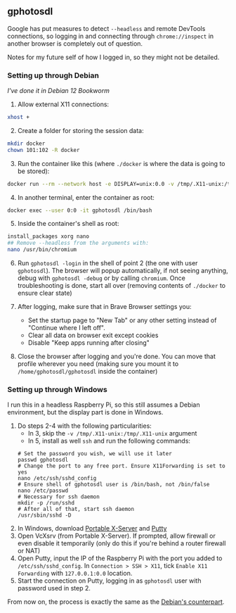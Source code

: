 ## gphotosdl

Google has put measures to detect `--headless` and remote DevTools connections, so logging
in and connecting through ``chrome://inspect`` in another browser is completely out of question.

Notes for my future self of how I logged in, so they might not be detailed.

### Setting up through Debian
*I've done it in Debian 12 Bookworm*

1. Allow external X11 connections:

```bash
xhost +
```

2. Create a folder for storing the session data:

```bash
mkdir docker
chown 101:102 -R docker
```

3. Run the container like this (where `./docker` is where the data is going to be stored):

```bash
docker run --rm --network host -e DISPLAY=unix:0.0 -v /tmp/.X11-unix:/tmp/.X11-unix -v ./docker:/home/gphotosdl/gphotosdl --entrypoint /bin/bash -it --privileged --name gphotosdl ghcr.io/ferferga/gphotosdl
```

4. In another terminal, enter the container as root:

```bash
docker exec --user 0:0 -it gphotosdl /bin/bash
```

5. Inside the container's shell as root:

```bash
install_packages xorg nano
## Remove --headless from the arguments with:
nano /usr/bin/chromium
```

6. Run ``gphotosdl -login`` in the shell of point 2 (the one with user `gphotosdl`).
The browser will popup automatically, if not seeing anything, debug with `gphotosdl -debug`
or by calling `chromium`.
Once troubleshooting is done, start all over (removing contents of `./docker` to ensure clear state)

7. After logging, make sure that in Brave Browser settings you:
    - Set the startup page to "New Tab" or any other setting instead of "Continue where I left off".
    - Clear all data on browser exit except cookies
    - Disable "Keep apps running after closing" 

8. Close the browser after logging and you're done. You can move that profile
wherever you need (making sure you mount it to `/home/gphotosdl/gphotosdl` inside the container)

### Setting up through Windows

I run this in a headless Raspberry Pi, so this still assumes a Debian environment, but the display part is done in Windows.

1. Do steps 2-4 with the following particularities:
    - In 3, skip the `-v /tmp/.X11-unix:/tmp/.X11-unix` argument
    - In 5, install as well `ssh` and run the following commands:
    ```
    # Set the password you wish, we will use it later
    passwd gphotosdl
    # Change the port to any free port. Ensure X11Forwarding is set to yes
    nano /etc/ssh/sshd_config
    # Ensure shell of gphotosdl user is /bin/bash, not /bin/false
    nano /etc/passwd
    # Necessary for ssh daemon
    mkdir -p /run/sshd
    # After all of that, start ssh daemon
    /usr/sbin/sshd -D
    ```
2. In Windows, download [Portable X-Server](https://github.com/P-St/Portable-X-Server/releases) and [Putty](https://www.chiark.greenend.org.uk/~sgtatham/putty/latest.html)
3. Open VcXsrv (from Portable X-Server). If prompted, allow firewall or even disable it temporarily (only do this if you're behind a router firewall or NAT)
4. Open Putty, input the IP of the Raspberry Pi with the port you added to `/etc/ssh/sshd_config`. In `Connection > SSH > X11`, tick `Enable X11 Forwarding` with
`127.0.0.1:0.0` location.
5. Start the connection on Putty, logging in as `gphotosdl` user with password used in step 2.

From now on, the process is exactly the same as the [Debian's counterpart](#setting-up-through-debian). 